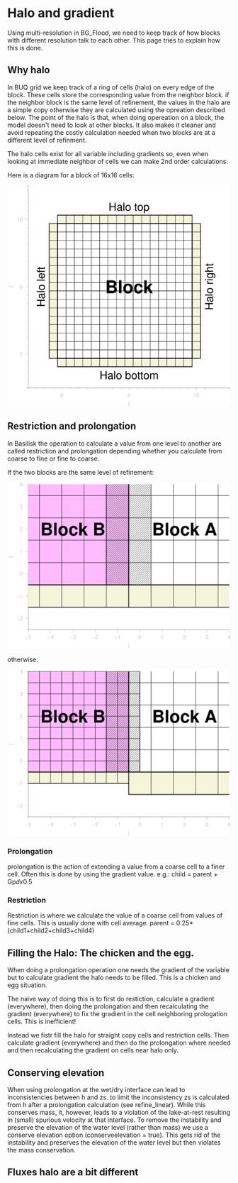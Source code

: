 # Halo and gradient
Using multi-resolution in BG_Flood, we need to keep track of how blocks with different resolution talk to each other. This page tries to explain how this is done.

## Why halo
In BUQ grid we keep track of a ring of cells (halo) on every edge of the block. These cells store the corresponding value from the neighbor block. if the neighbor block is the same level of refinement, the values in the halo are a simple copy otherwise they are calculated using the opreation described below. The point of the halo is that, when doing opereation on a block, the model doesn't need to look at other blocks. It also makes it cleaner and avoid repeating the costly calculation needed when two blocks are at a different level of refinment.

The halo cells exist for all variable including gradients so, even when looking at immediate neighbor of cells we can make 2nd order calculations. 

Here is a diagram for a block of 16x16 cells:

![blockimg](./img/block_description.png)

## Restriction and prolongation
In Basilisk the operation to calculate a value from one level to another are called restriction and prolongation depending whether you calculate from coarse to fine or fine to coarse.

If the two blocks are the same level of refinement:

![blockSCopy](./img/block_SCopy.png)

otherwise:

![blockProlog](./img/block_restriction.png)

### Prolongation
prolongation is the action of extending a value from a coarse cell to a finer cell. Often this is done by using the gradient value. e.g.:
child = parent + Gp*dx*0.5

### Restriction
Restriction is where we calculate the value of a coarse cell from values of fine cells. This is usually done with cell average.
parent = 0.25*(child1+child2+child3+child4)


## Filling the Halo: The chicken and the egg.
When doing a prolongation operation one needs the gradient of the variable but to calculate gradient the halo needs to be filled. This is a chicken and egg situation.

The naive way of doing this is to first do restiction, calculate a gradient (everywhere), then doing the prolongation and then recalculating the gradient (everywhere) to fix the gradient in the cell neighboring prologation cells. This is inefficient!

Instead we fistr fill the halo for straight copy cells and restriction cells. Then calculate gradient (everywhere) and then do the prolongation where needed and then recalculating the gradient on cells near halo only.



## Conserving elevation
When using prolongation at the wet/dry interface can lead to inconsistencies between h and zs. to limit the inconsistency zs is calculated from h after a prolongation calculation (see refine_linear). While this conserves mass, it, however, leads to a violation of the lake-at-rest resulting in (small) spurious velocity at that interface. To remove the instability and preserve the elevation of the water level (rather than mass) we use a conserve elevation option (conserveelevation = true). This gets rid of the instability and preserves the elevation of the water level but then violates the mass conservation.

## Fluxes halo are a bit different
